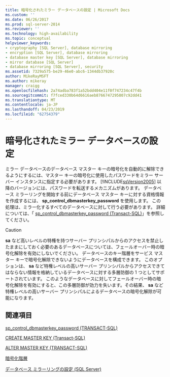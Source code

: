 ```yaml
---
title: 暗号化されたミラー データベースの設定 | Microsoft Docs
ms.custom: ''
ms.date: 06/26/2017
ms.prod: sql-server-2014
ms.reviewer: ''
ms.technology: high-availability
ms.topic: conceptual
helpviewer_keywords:
- cryptography [SQL Server], database mirroring
- encryption [SQL Server], database mirroring
- database master key [SQL Server], database mirroring
- mirror database [SQL Server]
- database mirroring [SQL Server], security
ms.assetid: 7329a575-be29-46e0-abc6-1344db37920c
author: MikeRayMSFT
ms.author: mikeray
manager: craigg
ms.openlocfilehash: 2a74adba783f1a52bdd404e11f0f747234c47f4b
ms.sourcegitcommit: f7fced330b64d6616aeb8766747295807c92dd41
ms.translationtype: MT
ms.contentlocale: ja-JP
ms.lasthandoff: 04/23/2019
ms.locfileid: "62754379"
---
```

# <a name="set-up-an-encrypted-mirror-database"></a>暗号化されたミラー データベースの設定

ミラー データベースのデータベース マスター キーの暗号化を自動的に解除できるようにするには、マスター キーの暗号化に使用したパスワードをミラー サーバー インスタンスに指定する必要があります。 [!INCLUDE[ssVersion2005](../../includes/ssversion2005-md.md)] 以降のバージョンには、パスワードを転送するメカニズムがあります。 データベース ミラーリングを開始する前にデータベース マスター キーに対する資格情報を作成するには、 **sp_control_dbmasterkey_password** を使用します。 この処理は、ミラー化するすべてのデータベースに対して行う必要があります。 詳細については、「 [sp_control_dbmasterkey_password &#40;Transact-SQL&#41;](/sql/relational-databases/system-stored-procedures/sp-control-dbmasterkey-password-transact-sql)」を参照してください。
  
> [!CAUTION]  
>  **sa** など高いレベルの特権を持つサーバー プリンシパルからのアクセスを禁止したままにしておく必要のあるデータベースについては、フェールオーバー時の暗号化解除を有効にしないでください。 データベースのキー階層をサービス マスター キーで暗号化解除できないようにデータベースを構成できます。 このオプションは、 **sa** など特権レベルの高いサーバー プリンシパルからアクセスできてはならない情報を格納しているデータベースに対する多層防御の 1 つとしてサポートされています。 このようなデータベースに対してフェールオーバー時の暗号化解除を有効にすると、この多層防御が効力を失います。その結果、 **sa** など特権レベルの高いサーバー プリンシパルによるデータベースの暗号化解除が可能になります。  


<!-- Note: We cannot append '?view=sql-server-2016' to these, even tho in theory we might want to. -->

## <a name="see-also"></a>関連項目

[sp_control_dbmasterkey_password &#40;TRANSACT-SQL&#41;](/sql/relational-databases/system-stored-procedures/sp-control-dbmasterkey-password-transact-sql)

[CREATE MASTER KEY &#40;Transact-SQL&#41;](/sql/t-sql/statements/create-master-key-transact-sql)

[ALTER MASTER KEY &#40;TRANSACT-SQL&#41;](/sql/t-sql/statements/alter-master-key-transact-sql)

[暗号化階層](../../relational-databases/security/encryption/encryption-hierarchy.md)

[データベース ミラーリングの設定 &#40;SQL Server&#41;](database-mirroring-sql-server.md)

